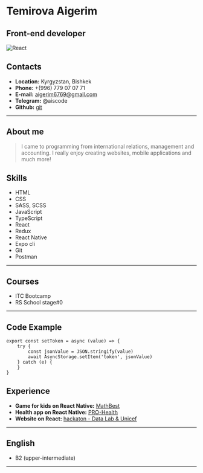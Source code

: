# Temirova Aigerim

## Front-end developer

![React](https://miro.medium.com/max/2800/1*qaQYJcS48yV8oNJO8u8L5w.png)

## Contacts

* __Location:__ Kyrgyzstan, Bishkek
* __Phone:__  +(996) 779 07 07 71
* __E-mail:__ aigerim6769@gmail.com
* __Telegram:__ @aiscode
* __Github:__ [git](https://github.com/aiscodes)

---

## About me

>I came to programming from international relations, management and accounting. I really enjoy creating websites, mobile applications and much more!


## Skills

* HTML
* CSS
* SASS, SCSS
* JavaScript
* TypeScript
* React
* Redux
* React Native 
* Expo cli
* Git
* Postman

---


## Courses

* ITC Bootcamp
* RS School stage#0

---

## Code Example

```
export const setToken = async (value) => {
    try {
        const jsonValue = JSON.stringify(value)
        await AsyncStorage.setItem('token', jsonValue)
    } catch (e) {
    }
}
```

## Experience

* __Game for kids on React Native:__ [MathBest](https://apps.apple.com/ca/app/mathbest/id1574724370)
* __Health app on React Native:__ [PRO-Health](https://apps.apple.com/kg/app/pro-health/id1597622772)
* __Website on React:__ [hackaton - Data Lab & Unicef](https://github.com/aiscodes/Hackaton-Unicef)

---

## English

* B2 (upper-intermediate)

---


